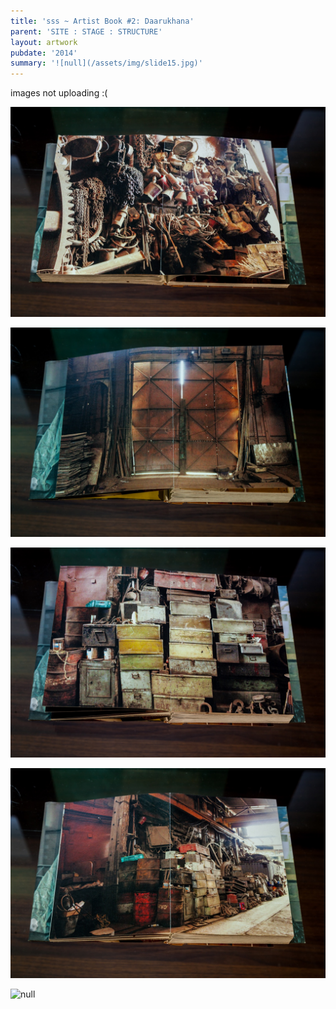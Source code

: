 ```yaml
---
title: 'sss ~ Artist Book #2: Daarukhana'
parent: 'SITE : STAGE : STRUCTURE'
layout: artwork
pubdate: '2014'
summary: '![null](/assets/img/slide15.jpg)'
---
```

images not uploading :(

![null](/assets/img/darukhana-01.jpg)

![null](/assets/img/darukhana-02.jpg)

![null](/assets/img/darukhana-03.jpg)

![null](/assets/img/darukhana-04.jpg)

![null]()
